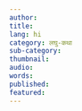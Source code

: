 ```yaml
---
author:
title:
lang: hi
category: लघु-कथा
sub-category:
thumbnail:
audio:
words:
published:
featured:
---
```


